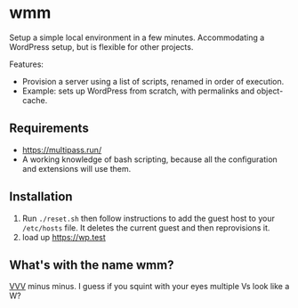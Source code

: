 # wmm

Setup a simple local environment in a few minutes. Accommodating a WordPress setup, but is flexible for other projects.

Features:
* Provision a server using a list of scripts, renamed in order of execution.
* Example: sets up WordPress from scratch, with permalinks and object-cache.


## Requirements

- https://multipass.run/
- A working knowledge of bash scripting, because all the configuration and extensions will use them.

## Installation

1. Run `./reset.sh` then follow instructions to add the guest host to your `/etc/hosts` file. It deletes the current guest and then reprovisions it.
2. load up https://wp.test


## What's with the name wmm?

[VVV](https://varyingvagrantvagrants.org/) minus minus. I guess if you squint with your eyes multiple Vs look like a W?
